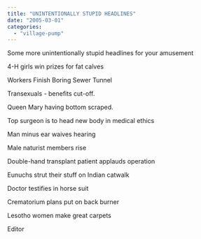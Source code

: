 ```yaml
---
title: "UNINTENTIONALLY STUPID HEADLINES"
date: "2005-03-01"
categories: 
  - "village-pump"
---
```


Some more unintentionally stupid headlines for your amusement

4-H girls win prizes for fat calves

Workers Finish Boring Sewer Tunnel

Transexuals - benefits cut-off.

Queen Mary having bottom scraped.

Top surgeon is to head new body in medical ethics

Man minus ear waives hearing

Male naturist members rise

Double-hand transplant patient applauds operation

Eunuchs strut their stuff on Indian catwalk

Doctor testifies in horse suit

Crematorium plans put on back burner

Lesotho women make great carpets

Editor
